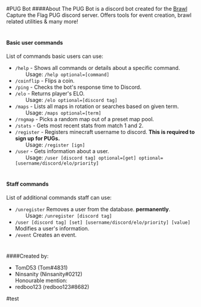 #PUG Bot
####About
The PUG Bot is a discord bot created for the [Brawl](https://www.brawl.com/front/) Capture the Flag PUG discord server.
Offers tools for event creation, brawl related utilities & many more!
#
#### Basic user commands
List of commands basic users can use:
+ `/help` - Shows all commands or details about a specific command. \
&nbsp;&nbsp;&nbsp;&nbsp;&nbsp;&nbsp; Usage: `/help optional=[command]`
+ `/coinflip` - Flips a coin.
+ `/ping` - Checks the bot's response time to Discord.
+ `/elo` - Returns player's ELO. \
&nbsp;&nbsp;&nbsp;&nbsp;&nbsp;&nbsp; Usage: `/elo optional=[discord tag]`
+ `/maps` - Lists all maps in rotation or searches based on given term.\
&nbsp;&nbsp;&nbsp;&nbsp;&nbsp;&nbsp; Usage: `/maps optional=[term]`
+ `/rngmap` - Picks a random map out of a preset map pool.
+ `/stats` - Gets most recent stats from match 1 and 2.
+ `/register` - Registers minecraft username to discord. **This is required to sign up for PUGs.** \
&nbsp;&nbsp;&nbsp;&nbsp;&nbsp;&nbsp; Usage: `/register [ign]`
+ `/user` - Gets information about a user. \
&nbsp;&nbsp;&nbsp;&nbsp;&nbsp;&nbsp; Usage: `/user [discord tag] optional=[get] optional=[username/discord/elo/priority]`

#
#### Staff commands
List of additional commands staff can use:
+ `/unregister` Removes a user from the database. **permanently**. \
&nbsp;&nbsp;&nbsp;&nbsp;&nbsp;&nbsp; Usage: `/unregister [discord tag]`
+ `/user [discord tag] [set] [username/discord/elo/priority] [value]` Modifies a user's information.
+ `/event` Creates an event.

#
####Created by:
- TomD53 (Tom#4831)
- Ninsanity (Ninsanity#0212)\
Honourable mention:
- redboo123 (redboo123#8682) 

#test